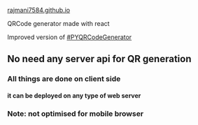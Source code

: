 <a href="https://rajmani7584.github.io">rajmani7584.github.io</a>

QRCode generator made with react

Improved version of <a href="https://github.com/Rajmani7584/PYQRCodeGenerator">#PYQRCodeGenerator</a>

## No need any server api for QR generation
### All things are done on client side
#### it can be deployed on any type of web server

### Note: not optimised for mobile browser
